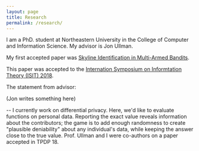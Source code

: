 ```yaml
---
layout: page
title: Research
permalink: /research/
---
```


I am a PhD. student at Northeastern University in the College of Computer and Information Science. My advisor is Jon Ullman.

My first accepted paper was [Skyline Identification in Multi-Armed Bandits](https://arxiv.org/abs/1711.04213).

This paper was accepted to the [Internation Symposium on Informtation Theory (ISIT) 2018](https://www.isit2018.org/).

The statement from advisor:

(Jon writes something here)

--
I currently work on differential privacy. Here, we'd like to evaluate functions on personal data. Reporting the exact value reveals information about the contributors; the game is to add enough randomness to create "plausible deniability" about any individual's data, while keeping the answer close to the true value. Prof. Ullman and I were co-authors on a paper accepted in TPDP 18.